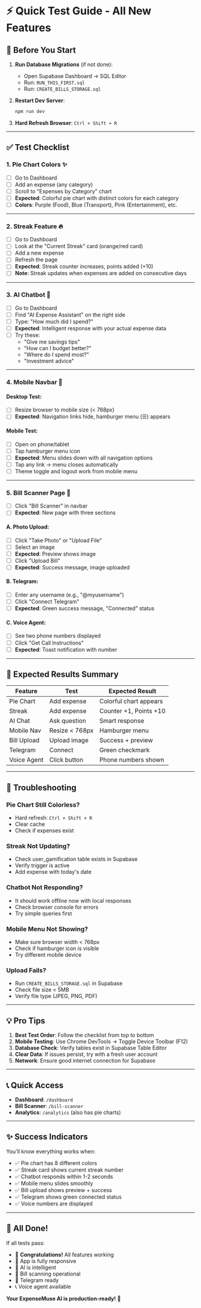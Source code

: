 # ⚡ Quick Test Guide - All New Features

## 🚀 Before You Start

1. **Run Database Migrations** (if not done):
   - Open Supabase Dashboard → SQL Editor
   - Run: `RUN_THIS_FIRST.sql`
   - Run: `CREATE_BILLS_STORAGE.sql`

2. **Restart Dev Server**:
   ```bash
   npm run dev
   ```

3. **Hard Refresh Browser**: `Ctrl + Shift + R`

---

## ✅ Test Checklist

### 1. **Pie Chart Colors** ✨
- [ ] Go to Dashboard
- [ ] Add an expense (any category)
- [ ] Scroll to "Expenses by Category" chart
- [ ] **Expected**: Colorful pie chart with distinct colors for each category
- [ ] **Colors**: Purple (Food), Blue (Transport), Pink (Entertainment), etc.

---

### 2. **Streak Feature** 🔥
- [ ] Go to Dashboard
- [ ] Look at the "Current Streak" card (orange/red card)
- [ ] Add a new expense
- [ ] Refresh the page
- [ ] **Expected**: Streak counter increases, points added (+10)
- [ ] **Note**: Streak updates when expenses are added on consecutive days

---

### 3. **AI Chatbot** 🤖
- [ ] Go to Dashboard
- [ ] Find "AI Expense Assistant" on the right side
- [ ] Type: "How much did I spend?"
- [ ] **Expected**: Intelligent response with your actual expense data
- [ ] Try these:
  - "Give me savings tips"
  - "How can I budget better?"
  - "Where do I spend most?"
  - "Investment advice"

---

### 4. **Mobile Navbar** 📱

#### Desktop Test:
- [ ] Resize browser to mobile size (< 768px)
- [ ] **Expected**: Navigation links hide, hamburger menu (☰) appears

#### Mobile Test:
- [ ] Open on phone/tablet
- [ ] Tap hamburger menu icon
- [ ] **Expected**: Menu slides down with all navigation options
- [ ] Tap any link → menu closes automatically
- [ ] Theme toggle and logout work from mobile menu

---

### 5. **Bill Scanner Page** 📸
- [ ] Click "Bill Scanner" in navbar
- [ ] **Expected**: New page with three sections

#### A. Photo Upload:
- [ ] Click "Take Photo" or "Upload File"
- [ ] Select an image
- [ ] **Expected**: Preview shows image
- [ ] Click "Upload Bill"
- [ ] **Expected**: Success message, image uploaded

#### B. Telegram:
- [ ] Enter any username (e.g., "@myusername")
- [ ] Click "Connect Telegram"
- [ ] **Expected**: Green success message, "Connected" status

#### C. Voice Agent:
- [ ] See two phone numbers displayed
- [ ] Click "Get Call Instructions"
- [ ] **Expected**: Toast notification with number

---

## 🎯 Expected Results Summary

| Feature | Test | Expected Result |
|---------|------|----------------|
| Pie Chart | Add expense | Colorful chart appears |
| Streak | Add expense | Counter +1, Points +10 |
| AI Chat | Ask question | Smart response |
| Mobile Nav | Resize < 768px | Hamburger menu |
| Bill Upload | Upload image | Success + preview |
| Telegram | Connect | Green checkmark |
| Voice Agent | Click button | Phone numbers shown |

---

## 🐛 Troubleshooting

### Pie Chart Still Colorless?
- Hard refresh: `Ctrl + Shift + R`
- Clear cache
- Check if expenses exist

### Streak Not Updating?
- Check user_gamification table exists in Supabase
- Verify trigger is active
- Add expense with today's date

### Chatbot Not Responding?
- It should work offline now with local responses
- Check browser console for errors
- Try simple queries first

### Mobile Menu Not Showing?
- Make sure browser width < 768px
- Check if hamburger icon is visible
- Try different mobile device

### Upload Fails?
- Run `CREATE_BILLS_STORAGE.sql` in Supabase
- Check file size < 5MB
- Verify file type (JPEG, PNG, PDF)

---

## 💡 Pro Tips

1. **Best Test Order**: Follow the checklist from top to bottom
2. **Mobile Testing**: Use Chrome DevTools → Toggle Device Toolbar (F12)
3. **Database Check**: Verify tables exist in Supabase Table Editor
4. **Clear Data**: If issues persist, try with a fresh user account
5. **Network**: Ensure good internet connection for Supabase

---

## 📞 Quick Access

- **Dashboard**: `/dashboard`
- **Bill Scanner**: `/bill-scanner`
- **Analytics**: `/analytics` (also has pie charts)

---

## ✨ Success Indicators

You'll know everything works when:
- ✅ Pie chart has 8 different colors
- ✅ Streak card shows current streak number
- ✅ Chatbot responds within 1-2 seconds
- ✅ Mobile menu slides smoothly
- ✅ Bill upload shows preview + success
- ✅ Telegram shows green connected status
- ✅ Voice numbers are displayed

---

## 🎉 All Done!

If all tests pass:
- 🎊 **Congratulations!** All features working
- 📱 App is fully responsive
- 🤖 AI is intelligent
- 📸 Bill scanning operational
- 💬 Telegram ready
- 📞 Voice agent available

**Your ExpenseMuse AI is production-ready!** 🚀
